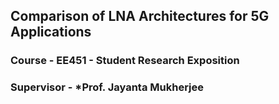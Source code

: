 ## Comparison of LNA Architectures for 5G Applications
### Course - EE451 - Student Research Exposition
### Supervisor - *Prof. Jayanta Mukherjee

